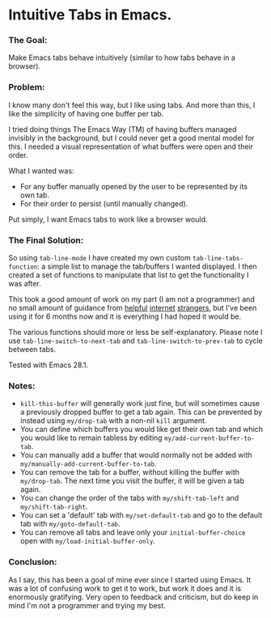 # Intuitive Tabs in Emacs.

### The Goal:

Make Emacs tabs behave intuitively (similar to how tabs behave in a browser).


### Problem:

I know many don't feel this way, but I like using tabs. And more than this, I like the simplicity of having one buffer per tab.

I tried doing things The Emacs Way (TM) of having buffers managed invisibly in the background, but I could never get a good mental model for this. I needed a visual representation of what buffers were open and their order.

What I wanted was:

-   For any buffer manually opened by the user to be represented by its own tab.
-   For their order to persist (until manually changed).

Put simply, I want Emacs tabs to work like a browser would.


### The Final Solution:

So using `tab-line-mode` I have created my own custom `tab-line-tabs-function`: a simple list to manage the tab/buffers I wanted displayed. I then created a set of functions to manipulate that list to get the functionality I was after.

This took a good amount of work on my part (I am not a programmer) and no small amount of guidance from  [helpful](https://www.reddit.com/r/emacs/comments/qdf1hv/can_i_force_each_buffer_to_use_its_own_tab/) [internet](https://stackoverflow.com/questions/69950296/what-is-the-correct-way-to-edit-an-in-built-function) [strangers](https://stackoverflow.com/questions/70042843/how-to-advice-add-a-function-with-no-arguments-to-a-function-that-takes-argument), but I've been using it for 6 months now and it is everything I had hoped it would be. 

The various functions should more or less be self-explanatory. Please note I use `tab-line-switch-to-next-tab` and `tab-line-switch-to-prev-tab` to cycle between tabs.

Tested with Emacs 28.1. 


### Notes:

- `kill-this-buffer` will generally work just fine, but will sometimes cause a previously dropped buffer to get a tab again. This can be prevented by instead using `my/drop-tab` with a non-nil `kill` argument.
- You can define which buffers you would like get their own tab and which you would like to remain tabless by editing `my/add-current-buffer-to-tab`. 
- You can manually add a buffer that would normally not be added with `my/manually-add-current-buffer-to-tab`.
- You can remove the tab for a buffer, without killing the buffer with `my/drop-tab`. The next time you visit the buffer, it will be given a tab again.
- You can change the order of the tabs with `my/shift-tab-left` and `my/shift-tab-right`.
- You can set a 'default' tab with `my/set-default-tab` and go to the default tab with `my/goto-default-tab`.
- You can remove all tabs and leave only your `initial-buffer-choice` open with `my/load-initial-buffer-only`.

### Conclusion:

As I say, this has been a goal of mine ever since I started using Emacs. It was a lot of confusing work to get it to work, but work it does and it is enormously gratifying. Very open to feedback and criticism, but do keep in mind I'm not a programmer and trying my best. 
